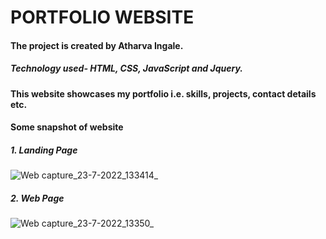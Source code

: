 # PORTFOLIO WEBSITE
#### The project is created by Atharva Ingale.
##### Technology used- HTML, CSS, JavaScript and Jquery.
#### This website showcases my portfolio i.e. skills, projects, contact details etc.
#### Some snapshot of website
##### 1. Landing Page
![Web capture_23-7-2022_133414_](https://user-images.githubusercontent.com/94461630/180596521-b0f30ec6-0057-4f54-8d28-d22e72c0e58c.jpeg)

##### 2. Web Page
![Web capture_23-7-2022_13350_](https://user-images.githubusercontent.com/94461630/180596538-e57d82b5-afc9-4e31-ae74-a82aa3198d15.jpeg)

